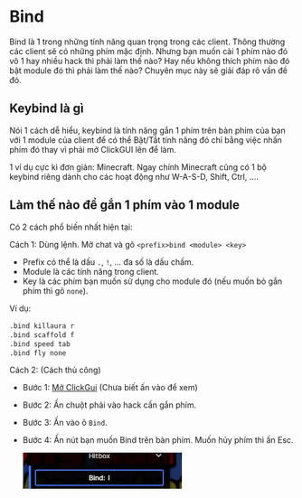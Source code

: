 
# Bind

Bind là 1 trong những tính năng quan trọng trong các client. Thông thường các client sẽ có những phím mặc định. Nhưng bạn muốn cài 1 phím nào đó vô 1 hay nhiều hack thì phải làm thế nào? Hay nếu không thích phím nào đó bật module đó thì phải làm thế nào? 
Chuyên mục này sẽ giải đáp rõ vấn đề đó.

## Keybind là gì

Nói 1 cách dễ hiểu, keybind là tính năng gắn 1 phím trên bàn phím của bạn với 1 module của client để có thể Bật/Tắt tính năng đó chỉ bằng việc nhấn phím đó thay vì phải mở ClickGUI lên để làm.

1 ví dụ cực kì đơn giản: Minecraft. Ngay chính Minecraft cũng có 1 bộ keybind riêng dành cho các hoạt động như W-A-S-D, Shift, Ctrl, ....

## Làm thế nào để gắn 1 phím vào 1 module

Có 2 cách phổ biến nhất hiện tại:

Cách 1: Dùng lệnh. Mở chat và gõ `<prefix>bind <module> <key>`
- Prefix có thể là dấu `.`, `!`, ... đa số là dấu chấm.
- Module là các tính năng trong client.
- Key là các phím bạn muốn sử dụng cho module đó (nếu muốn bỏ gắn phím thì gõ `none`).

Ví dụ:
```
.bind killaura r
.bind scaffold f
.bind speed tab
.bind fly none
```

Cách 2: (Cách thủ công)
- Bước 1: [Mở ClickGui](cach_mo_clickgui.md) (Chưa biết ấn vào để xem)
- Bước 2: Ấn chuột phải vào hack cần gắn phím.
- Bước 3: Ấn vào ô `Bind`.
- Bước 4: Ấn nút bạn muốn Bind trên bàn phím. Muốn hủy phím thì ấn Esc.

  
  ![image](https://raw.githubusercontent.com/MinusMC/CheatingDocumentation/main/examples/basic/clickgui/clickgui_bind.png)
